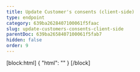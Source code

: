 ```yaml
---
title: Update Customer's consents (client-side)
type: endpoint
category: 639ba2628407100061f5faac
slug: update-customers-consents-client-side
parentDoc: 639ba2658407100061f5fab7
hidden: false
order: 9
---
```

[block:html]
{
  "html": "<style>\n.LanguagePicker-divider { \n  display: none; }\n</style>"
}
[/block]